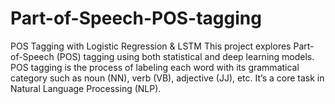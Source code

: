 # Part-of-Speech-POS-tagging
POS Tagging with Logistic Regression &amp; LSTM This project explores Part-of-Speech (POS) tagging using both statistical and deep learning models. POS tagging is the process of labeling each word with its grammatical category such as noun (NN), verb (VB), adjective (JJ), etc. It’s a core task in Natural Language Processing (NLP). 
